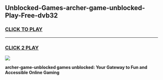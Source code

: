 
## Unblocked-Games-archer-game-unblocked-Play-Free-dvb32
<h3>
<a href="https://premium76.site?title=archer-game-unblocked&ref=20A">CLICK TO PLAY</a></h3>
<hr>

<h3>
<a href="https://premium76.site?title=archer-game-unblocked&ref=20A">CLICK 2 PLAY</a>
  
</h3>

<a href="https://premium76.site?title=archer-game-unblocked&ref=20A"><img src="https://clearcache.store/games.png"></a>


**archer-game-unblocked games unblocked: Your Gateway to Fun and Accessible Online Gaming**
